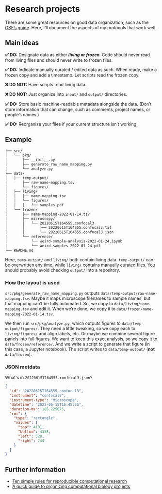 <!--
SPDX-FileCopyrightText: Copyright 2017-2024, Douglas Myers-Turnbull
SPDX-PackageHomePage: https://dmyersturnbull.github.io
SPDX-License-Identifier: CC-BY-SA-4.0
-->

# Research projects

There are some great resources on good data organization, such as the
[OSF’s guide](https://help.osf.io/article/147-organizing-files).
Here, I’ll document the aspects of my protocols that work well.

## Main ideas

**✅ DO:**
Designate data as either **_living_ or _frozen_**.
Code should never read from living files and should never write to frozen files.

**✅ DO:**
Indicate manually curated / edited data as such.
When ready, make a frozen copy and add a timestamp.
Let scripts read the frozen copy.

**❌ DO NOT:**
Have scripts read living data.

**❌ DO NOT:**
Just organize into `input/` and `output/` directories.

**✅ DO:**
Store basic machine-readable metadata alongside the data.
(Don’t store information that can change, such as comments, project names, or people’s names.)

**✅ DO:**
Reorganize your files if your current structure isn’t working.

## Example

```bash
├── src/
│   └── pkg/
│       ├── __init__.py
│       ├── generate_raw_name_mapping.py
│       └── analyze.py
├── data/
│   ├── temp-output/
│       ├── raw-name-mapping.tsv
│       └── figures/
│   ├── living/
│   │   ├── name-mapping.tsv
│   │   └── figures/
│   │   │   └── samples.pdf
│   └── frozen/
│       ├── name-mapping-2022-01-14.tsv
│       ├── microscopy/
│       │   └── 20220615T164555.confocal3
│       │       ├── 20220615T164555.confocal3.tif
│       │       └── 20220615T164555.confocal3.json
│       └── reference/
│           └── weird-sample-analysis-2022-01-24.ipynb
│           └── weird-samples-2022-01-24.pdf
└── README.md
```

Here, `temp-output/` and `living/` both contain living data.
`temp-output/` can be overwritten any time, while `living/` contains manually curated files.
You should probably avoid checking `output/` into a repository.

### How the layout is used

`src/pkg/generate_raw_name_mapping.py` outputs `data/temp-output/raw-name-mapping.tsv`.
Maybe it maps microscope filenames to sample names, but that mapping can’t be fully automated.
So, we copy to `data/living/name-mapping.tsv` and edit it.
When we’re done, we copy it to `data/frozen/name-mapping-2022-01-14.tsv`.

We then run `src/pkg/analyze.py`, which outputs figures to `data/temp-output/figures/`.
They need a little tweaking, so we copy each to `living/figures/` and align labels, etc.
Or maybe we combine several figure panels into full figures.
We want to keep this exact analysis, so we copy it to `data/frozen/reference/`.
And we write a script to generate that figure (in this case, a Jupyter notebook).
The script writes to `data/temp-output/` (**not** `data/frozen`).

### JSON metdata

What's in `20220615T164555.confocal3.json`?

```json
{
  "id": "20220615T164555.confocal3",
  "instrument": "confocal3",
  "instrument-type": "microscope",
  "datetime": "2022-06-15T16:45:55",
  "duration-ms": 185.225075,
  "roi": {
    "type": "rectangle",
    "values": {
      "top": 4101,
      "bottom": 4358,
      "left": 528,
      "right": 744
    }
  }
}
```

## Further information

- [Ten simple rules for reproducible computational research](https://journals.plos.org/ploscompbiol/article?id=10.1371/journal.pcbi.1003285)
- [A quick guide to organizing computational biology projects](https://journals.plos.org/ploscompbiol/article?id=10.1371/journal.pcbi.1000424)
